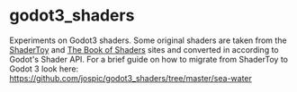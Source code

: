 # godot3_shaders
Experiments on Godot3 shaders. Some original shaders are taken from the [ShaderToy](https://www.shadertoy.com/) and [The Book of Shaders](https://thebookofshaders.com/) sites and converted in according to Godot's Shader API.
For a brief guide on how to migrate from ShaderToy to Godot 3 look here: https://github.com/jospic/godot3_shaders/tree/master/sea-water
